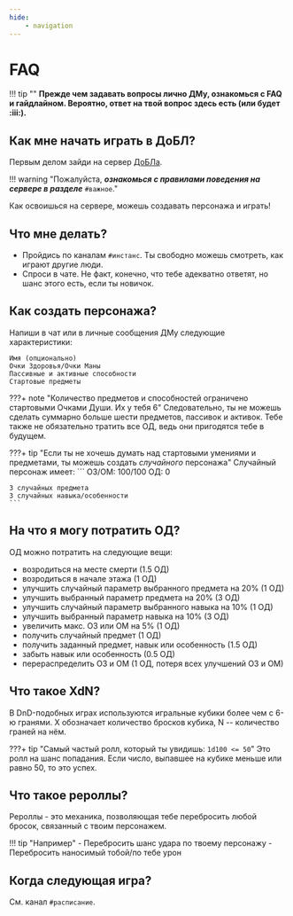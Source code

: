 ```yaml
---
hide:
    - navigation
---
```


# FAQ
!!! tip ""
    **Прежде чем задавать вопросы лично ДМу, ознакомься с FAQ и гайдлайном. Вероятно, ответ на твой вопрос здесь есть (или будет :iii:).**

## Как мне начать играть в ДоБЛ?

Первым делом зайди на сервер [ДоБЛа](http://yaso.su/redobl).

!!! warning "Пожалуйста, ***ознакомься с правилами поведения на сервере в разделе*** `#важное`."
    
Как освоишься на сервере, можешь создавать персонажа и играть!

## Что мне делать?

- Пройдись по каналам `#инстанс`. Ты свободно можешь смотреть, как играют другие люди.
- Спроси в чате. Не факт, конечно, что тебе адекватно ответят, но шанс этого есть, если ты новичок.

## Как создать персонажа?

Напиши в чат или в личные сообщения ДМу следующие характеристики:
```
Имя (опционально)
Очки Здоровья/Очки Маны
Пассивные и активные способности
Стартовые предметы
```
???+ note "Количество предметов и способностей ограничено стартовыми Очками Души. Их у тебя 6"
    Следовательно, ты не можешь сделать суммарно больше шести предметов, пассивок и активок.
    Тебе также не обязательно тратить все ОД, ведь они пригодятся тебе в будущем.

???+ tip "Если ты не хочешь думать над стартовыми умениями и предметами, ты можешь создать *случайного* персонажа"
    Случайный персонаж имеет:
    ```
    ОЗ/ОМ: 100/100
    ОД: 0

    3 случайных предмета
    3 случайных навыка/особенности
    ```

## На что я могу потратить ОД?

ОД можно потратить на следующие вещи:

- возродиться на месте смерти (1.5 ОД)
- возродиться в начале этажа (1 ОД)
- улучшить случайный параметр выбранного предмета на 20% (1 ОД)
- улучшить выбранный параметр предмета на 20% (3 ОД)
- улучшить случайный параметр выбранного навыка на 10% (1 ОД)
- улучшить выбранный параметр навыка на 10% (3 ОД)
- увеличить макс. ОЗ или ОМ на 5% (1 ОД)
- получить случайный предмет (1 ОД)
- получить заданный предмет, навык или особенность (1.5 ОД)
- забыть навык или особенность (0.5 ОД)
- перераспределить ОЗ и ОМ (1 ОД, потеря всех улучшений ОЗ и ОМ)

## Что такое XdN?

В DnD-подобных играх используются игральные кубики более чем с 6-ю гранями. X обозначает количество бросков кубика, N -- количество граней на нём.

???+ tip "Самый частый ролл, который ты увидишь: `1d100 <= 50`"
    Это ролл на шанс попадания. Если число, выпавшее на кубике меньше или равно 50, то это успех.

## Что такое рероллы?

Рероллы - это механика, позволяющая тебе перебросить любой бросок, связанный с твоим персонажем.

!!! tip "Например"
    - Перебросить шанс удара по твоему персонажу
    - Перебросить наносимый тобой/по тебе урон

## Когда следующая игра?

См. канал `#расписание`.
